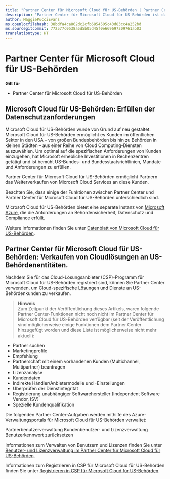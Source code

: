 ```yaml
---
title: "Partner Center für Microsoft Cloud für US-Behörden | Partner Center für Microsoft Cloud für US-Behörden"
description: "Partner Center für Microsoft Cloud für US-Behörden ist das Unternehmensportal für Microsoft-Partner, die Microsoft-Cloudlösungen für Kunden anbieten möchten, die mit Regierungsbehörden in den USA arbeiten."
author: MaggiePucciEvans
ms.openlocfilehash: 38bdfa4ca862dc2cfb6854505c43d83cc4a252bd
ms.sourcegitcommit: 772577c0538a5d5b05d45f0e669697209761ab03
translationtype: HT
---
```

# <a name="partner-center-for-microsoft-cloud-for-us-government"></a>Partner Center für Microsoft Cloud für US-Behörden

**Gilt für**

-  Partner Center für Microsoft Cloud für US-Behörden

## <a name="microsoft-cloud-for-us-government-meeting-data-protection-requirements"></a>Microsoft Cloud für US-Behörden: Erfüllen der Datenschutzanforderungen 

Microsoft Cloud für US-Behörden wurde von Grund auf neu gestaltet. Microsoft Cloud für US-Behörden ermöglicht es Kunden im öffentlichen Sektor in den USA – von großen Bundesbehörden bis hin zu Behörden in kleinen Städten – aus einer Reihe von Cloud Computing-Diensten auszuwählen. Um optimal auf die spezifischen Anforderungen von Kunden einzugehen, hat Microsoft erhebliche Investitionen in Rechenzentren getätigt und ist bemüht US-Bundes- und Bundesstaatsrichtlinien, Mandate und Anforderungen zu erfüllen.

Partner Center für Microsoft Cloud für US-Behörden ermöglicht Partnern das Weiterverkaufen von Microsoft Cloud Services an diese Kunden.

Beachten Sie, dass einige der Funktionen zwischen Partner Center und Partner Center für Microsoft Cloud für US-Behörden unterschiedlich sind.

Microsoft Cloud für US-Behörden bietet eine separate Instanz von [Microsoft Azure](https://azure.microsoft.com/en-us/overview/clouds/government/), die die Anforderungen an Behördensicherheit, Datenschutz und Compliance erfüllt. 

Weitere Informationen finden Sie unter [Datenblatt von Microsoft Cloud für US-Behörden](http://download.microsoft.com/download/C/9/C/C9CA3002-DFC4-4ADA-841F-DF42AEC042FB/Microsoft_Azure_Government_Datasheet_EN_US.PDF).

## <a name="partner-center-for-microsoft-cloud-for-us-government-selling-cloud-solutions-for-united-states-government-entities"></a>Partner Center für Microsoft Cloud für US-Behörden: Verkaufen von Cloudlösungen an US-Behördenentitäten.

Nachdem Sie für das Cloud-Lösungsanbieter (CSP)-Programm für Microsoft Cloud für US-Behörden registriert sind, können Sie Partner Center verwenden, um Cloud-spezifische Lösungen und Dienste an US-Behördenkunden zu verkaufen. 

>**Hinweis**<br>
Zum Zeitpunkt der Veröffentlichung dieses Artikels, waren folgende Partner Center-Funktionen nicht noch nicht im Partner Center für Microsoft Cloud für US-Behörden verfügbar (seit der Veröffentlichung sind möglicherweise einige Funktionen dem Partner Center hinzugefügt worden und diese Liste ist möglicherweise nicht mehr aktuell):

- Partner suchen
- Marketingprofile
- Empfehlung
- Partnerschaft mit einem vorhandenen Kunden (Multichannel, Multipartner) beantragen
- Lizenzanalyse
- Kundendaten
- Indirekte Händler/Anbietermodelle und -Einstellungen
- Überprüfen der Dienstintegrität
- Registrierung unabhängiger Softwarehersteller (Independent Software Vendor, ISV)
- Spezielle Kundenqualifikation

Die folgenden Partner Center-Aufgaben werden mithilfe des Azure-Verwaltungsportals für Microsoft Cloud für US-Behörden verwaltet: 

Partnerbenutzerverwaltung Kundenbenutzer- und Lizenzverwaltung Benutzerkennwort zurücksetzen

Informationen zum Verwalten von Benutzern und Lizenzen finden Sie unter [Benutzer- und Lizenzverwaltung im Partner Center für Microsoft Cloud für US-Behörden](user-management-in-partner-center-for-microsoft-us-govt-cloud.md).

Informationen zum Registrieren in CSP für Microsoft Cloud für US-Behörden finden Sie unter [Registrieren in CSP für Microsoft Cloud für US-Behörden](enroll-in-csp-for-microsoft-us-govt-cloud.md).
